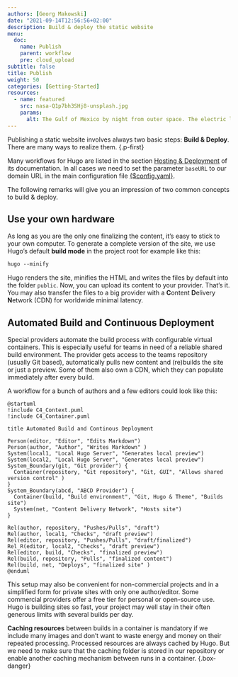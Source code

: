 ```yaml
---
authors: [Georg Makowski]
date: "2021-09-14T12:56:56+02:00"
description: Build & deploy the static website
menu:
  doc:
    name: Publish
    parent: workflow
    pre: cloud_upload
subtitle: false
title: Publish
weight: 50
categories: [Getting-Started]
resources: 
  - name: featured
    src: nasa-Q1p7bh3SHj8-unsplash.jpg
    params:
      alt: The Gulf of Mexico by night from outer space. The electric lightning appears as a global net.
---
```


Publishing a static website involves always two basic steps: **Build & Deploy**. There are many ways to realize them.
{.p-first} <!--more-->

Many workflows for Hugo are listed in the section [Hosting & Deployment][hd] of its documentation. In all cases we need to set the parameter `baseURL` to our domain URL in the main configuration file [{$config.yaml}](/doc/appendix/config/hugoyaml#6).

The following remarks will give you an impression of two common concepts to build & deploy.

## Use your own hardware

As long as you are the only one finalizing the content, it’s easy to stick to your own computer. To generate a complete version of the site, we use Hugo’s default **build mode** in the project root for example like this:

```md {.left}
hugo --minify
```

Hugo renders the site, minifies the HTML and writes the files by default into the folder `public`. Now, you can upload its content to your provider. That’s it. You may also transfer the files to a big provider with a **C**ontent **D**elivery **N**etwork (CDN) for worldwide minimal latency.

## Automated Build and Continuous Deployment

Special providers automate the build process with configurable virtual containers. This is especially useful for teams in need of a reliable shared build environment. The provider gets access to the teams repository (usually Git based), automatically pulls new content and (re)builds the site or just a preview. Some of them also own a CDN, which they can populate immediately after every build.

A workflow for a bunch of authors and a few editors could look like this:

```kroki {type=plantuml}
@startuml
!include C4_Context.puml
!include C4_Container.puml

title Automated Build and Continous Deployment

Person(editor, "Editor", "Edits Markdown")
Person(author, "Author", "Writes Markdown" )
System(local1, "Local Hugo Server", "Generates local preview")
System(local2, "Local Hugo Server", "Generates local preview")
System_Boundary(git, "Git provider") {
  Container(repository, "Git repository", "Git, GUI", "Allows shared version control" )
}
System_Boundary(abcd, "ABCD Provider") {
  Container(build, "Build environment", "Git, Hugo & Theme", "Builds site")
  System(net, "Content Delivery Network", "Hosts site")
}

Rel(author, repository, "Pushes/Pulls", "draft")
Rel(author, local1, "Checks", "draft preview")
Rel(editor, repository, "Pushes/Pulls", "draft/finalized")
Rel_R(editor, local2, "Checks", "draft preview")
Rel(editor, build, "Checks", "finalized preview")
Rel(build, repository, "Pulls", "finalized content")
Rel(build, net, "Deploys", "finalized site" )
@enduml
```

This setup may also be convenient for non-commercial projects and in a simplified form for private sites with only one author/editor. Some commercial providers offer a free tier for personal or open-source use. Hugo is building sites so fast, your project may well stay in their often generous limits with several builds per day.

**Caching resources** between builds in a container is mandatory if we include many images and don’t want to waste energy and money on their repeated processing. Processed resources are always cached by Hugo. But we need to make sure that the caching folder is stored in our repository or enable another caching mechanism between runs in a container.
{.box-danger}

[hd]: https://gohugo.io/hosting-and-deployment/
